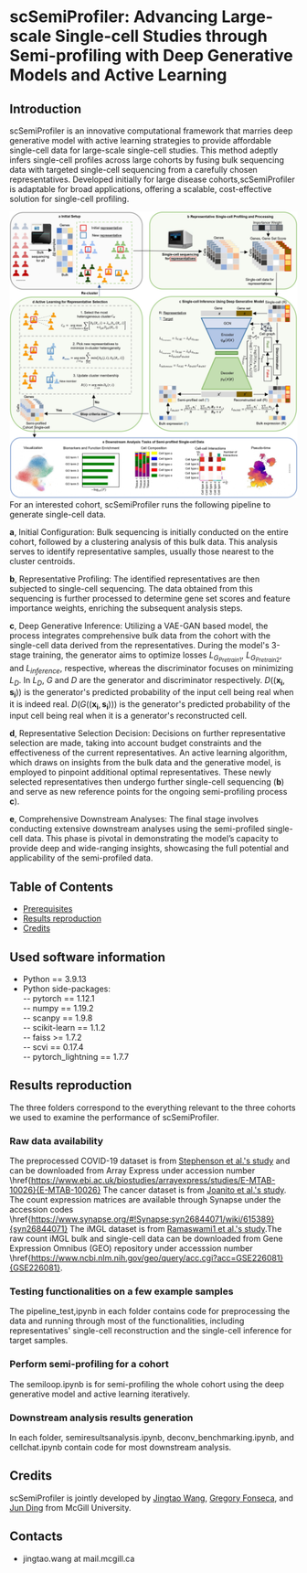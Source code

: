 

# scSemiProfiler: Advancing Large-scale Single-cell Studies through Semi-profiling with Deep Generative Models and Active Learning
## Introduction
scSemiProfiler is an innovative computational framework that marries deep generative model with active learning strategies to provide affordable single-cell data for large-scale single-cell studies. This method adeptly infers single-cell profiles across large cohorts by fusing bulk sequencing data with targeted single-cell sequencing from a carefully chosen representatives. Developed initially for large disease cohorts,scSemiProfiler is adaptable for broad applications, offering a scalable, cost-effective solution for single-cell profiling.

![flowchart](./method.jpg)
For an interested cohort, scSemiProfiler runs the following pipeline to generate single-cell data.

**a**, Initial Configuration: Bulk sequencing is initially conducted on the entire cohort, followed by a clustering analysis of this bulk data. This analysis serves to identify representative samples, usually those nearest to the cluster centroids.

**b**, Representative Profiling: The identified representatives are then subjected to single-cell sequencing. The data obtained from this sequencing is further processed to determine gene set scores and feature importance weights, enriching the subsequent analysis steps.

**c**, Deep Generative Inference: Utilizing a VAE-GAN based model, the process integrates comprehensive bulk data from the cohort with the single-cell data derived from the representatives. During the model's 3-stage training, the generator aims to optimize losses $L_{G_{Pretrain1}}$, $L_{G_{Pretrain2}}$, and $L_{inference}$, respective, whereas the discriminator focuses on minimizing $L_{D}$. In $L_{D}$, $G$ and $D$ are the generator and discriminator respectively. $D((\mathbf{x_{i}},\mathbf{s_{i}}))$ is the generator's predicted probability of the input cell being real when it is indeed real.  $D(G((\mathbf{x_{i}},\mathbf{s_{i}})))$ is the generator's predicted probability of the input cell being real when it is a generator's reconstructed cell. 

**d**, Representative Selection Decision: Decisions on further representative selection are made, taking into account budget constraints and the effectiveness of the current representatives. An active learning algorithm, which draws on insights from the bulk data and the generative model, is employed to pinpoint additional optimal representatives. These newly selected representatives then undergo further single-cell sequencing (**b**) and serve as new reference points for the ongoing semi-profiling process **c**).

**e**, Comprehensive Downstream Analyses: The final stage involves conducting extensive downstream analyses using the semi-profiled single-cell data. This phase is pivotal in demonstrating the model’s capacity to provide deep and wide-ranging insights, showcasing the full potential and applicability of the semi-profiled data.


## Table of Contents
- [Prerequisites](#prerequisites)
- [Results reproduction](#Results-reproduction)
- [Credits](#Credits)

## Used software information 
* Python == 3.9.13
* Python side-packages:   
-- pytorch == 1.12.1  
-- numpy == 1.19.2     
-- scanpy == 1.9.8  
-- scikit-learn == 1.1.2  
-- faiss >= 1.7.2  
-- scvi == 0.17.4  
-- pytorch_lightning == 1.7.7

## Results reproduction
The three folders correspond to the everything relevant to the three cohorts we used to examine the performance of scSemiProfiler. 

### Raw data availability
The preprocessed COVID-19 dataset is from [Stephenson et al.'s study](https://www.nature.com/articles/s41591-021-01329-2) and can be downloaded from Array Express under accession number \href{https://www.ebi.ac.uk/biostudies/arrayexpress/studies/E-MTAB-10026}{E-MTAB-10026} The cancer dataset is from [Joanito et al.'s study](https://www.nature.com/articles/s41588-022-01100-4#Sec2). The count expression matrices are available through Synapse under the accession codes \href{https://www.synapse.org/#!Synapse:syn26844071/wiki/615389}{syn26844071} The iMGL dataset is from [Ramaswami1 et al.'s study](https://www.biorxiv.org/content/10.1101/2023.03.09.531934v1.full.pdf).The raw count iMGL bulk and single-cell data can be downloaded from Gene Expression Omnibus (GEO) repository under accesssion number \href{https://www.ncbi.nlm.nih.gov/geo/query/acc.cgi?acc=GSE226081}{GSE226081}.

 
### Testing functionalities on a few example samples
The pipeline_test,ipynb in each folder contains code for preprocessing the data and running through most of the functionalities, including representatives' single-cell reconstruction and the single-cell inference for target samples.
### Perform semi-profiling for a cohort
The semiloop.ipynb is for semi-profiling the whole cohort using the deep generative model and active learning iteratively. 
### Downstream analysis results generation
In each folder, semiresultsanalysis.ipynb, deconv_benchmarking.ipynb, and cellchat.ipynb contain code for most downstream analysis.

## Credits
scSemiProfiler is jointly developed by [Jingtao Wang](https://github.com/JingtaoWang22), [Gregory Fonseca](https://www.mcgill.ca/expmed/dr-gregory-fonseca-0), and [Jun Ding](https://github.com/phoenixding) from McGill University.

## Contacts
* jingtao.wang at mail.mcgill.ca 



